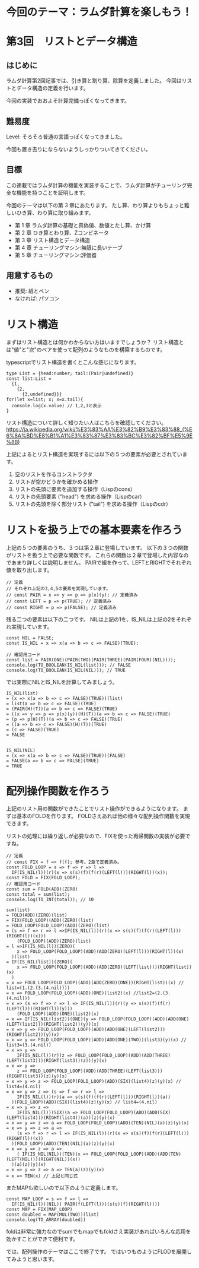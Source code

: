 # 今回のテーマ：ラムダ計算を楽しもう！

# 第3回　リストとデータ構造

## はじめに

ラムダ計算第2回記事では、引き算と割り算、除算を定義しました。
今回はリストとデータ構造の定義を行います。

今回の実装でおおよそ計算完備っぽくなってきます。

## 難易度

Level: そろそろ普通の言語っぽくなってきました。

今回も置き去りにならないようしっかりついてきてください。

## 目標

この連載ではラムダ計算の機能を実装することで、ラムダ計算がチューリング完全な機能を持つことを証明します。

今回のテーマは以下の第 3 章にあたります。
たし算、わり算よりもちょっと難しいひき算、わり算に取り組みます。

- 第 1 章 ラムダ計算の基礎と真偽値、数値とたし算、かけ算
- 第 2 章 ひき算とわり算、Zコンビネータ
- 第 3 章 リスト構造とデータ構造
- 第 4 章 チューリングマシン:無限に長いテープ
- 第 5 章 チューリングマシン:評価器

## 用意するもの

- 推奨: 紙とペン
- なければ: パソコン



# リスト構造
まずはリスト構造とは何かわからない方はいますでしょうか？
リスト構造とは"値"と"次"のペアを使って配列のようなものを構築するものです。

typescriptでリスト構造を書くとこんな感じになります。
```
type List = {head:number; tail:(Pair|undefined)}
const list:List = 
  {1,
    {2,
      {3,undefined}}}
for(let x=list; x; x=x.tail){
  console.log(x.value) // 1,2,3と表示
}
```

リスト構造について詳しく知りたい人はこちらを確認してください。https://ja.wikipedia.org/wiki/%E3%83%AA%E3%82%B9%E3%83%88_(%E6%8A%BD%E8%B1%A1%E3%83%87%E3%83%BC%E3%82%BF%E5%9E%8B)

上記によるとリスト構造を実現するには以下の５つの要素が必要とされています。
1. 空のリストを作るコンストラクタ
1. リストが空かどうかを確かめる操作
1. リストの先頭に要素を追加する操作（Lispのcons）
1. リストの先頭要素 ("head") を求める操作（Lispのcar）
1. リストの先頭を除く部分リスト ("tail") を求める操作（Lispのcdr）

# リストを扱う上での基本要素を作ろう

上記の５つの要素のうち、３つは第２章に登場しています。
以下の３つの関数がリストを扱う上で必要な関数です。
これらの関数は２章で登場した内容なのであまり詳しくは説明しません。
PAIRで組を作って、LEFTとRIGHTでそれぞれ値を取り出します。

```
// 定義
// それぞれ上記の3,4,5の要素を実現しています。
// const PAIR = x => y => p => p(x)(y); // 定義済み
// const LEFT = p => p(TRUE); // 定義済み
// const RIGHT = p => p(FALSE); // 定義済み
```

残る二つの要素は以下の二つです。
NILは上記の1を、IS_NILは上記の2をそれぞれ実現しています。
```
const NIL = FALSE;
const IS_NIL = x => x(a => b => c => FALSE)(TRUE);

// 確認用コード
const list = PAIR(ONE)(PAIR(TWO)(PAIR(THREE)(PAIR(FOUR)(NIL))));
console.log(TO_BOOLEAN(IS_NIL(list))); // FALSE
console.log(TO_BOOLEAN(IS_NIL(NIL))); // TRUE
```

では実際にNILとIS_NILを計算してみましょう。
```
IS_NIL(list)
= (x => x(a => b => c => FALSE)(TRUE))(list)
= list(a => b => c => FALSE)(TRUE)
= (PAIR(H)(T))(a => b => c => FALSE)(TRUE)
= ((x => y => p => p(x)(y))(H)(T))(a => b => c => FALSE)(TRUE)
= (p => p(H)(T))(a => b => c => FALSE)(TRUE)
= ((a => b => c => FALSE)(H)(T))(TRUE)
= (c => FALSE)(TRUE)
= FALSE


IS_NIL(NIL)
= (x => x(a => b => c => FALSE)(TRUE))(FALSE)
= FALSE(a => b => c => FALSE)(TRUE)
= TRUE
```

# 配列操作関数を作ろう
上記のリスト用の関数ができたことでリスト操作ができるようになります。
まずは基本のFOLDを作ります。
FOLDさえあれば他の様々な配列操作関数を実現できます。

リストの処理には繰り返しが必要なので、FIXを使った再帰関数の実装が必要ですね。


```
// 定義
// const FIX = f => f(f); 参考。2章で定義済み。
const FOLD_LOOP = s => f => r => l =>
  IF(IS_NIL(l))(r)(x => s(s)(f)(f(r)(LEFT(l)))(RIGHT(l))(x));
const FOLD = FIX(FOLD_LOOP);
// 確認用コード
const sum = FOLD(ADD)(ZERO)
const total = sum(list);
console.log(TO_INT(total)); // 10
```


```
sum(list)
= FOLD(ADD)(ZERO)(list)
= FIX(FOLD_LOOP)(ADD)(ZERO)(list)
= FOLD_LOOP(FOLD_LOOP)(ADD)(ZERO)(list)
= (s => f => r => l =>IF(IS_NIL(l))(r)(x => s(s)(f)(f(r)(LEFT(l)))(RIGHT(l))(x)))
    (FOLD_LOOP)(ADD)(ZERO)(list)
= l =>IF(IS_NIL(l))(ZERO)(
    x => FOLD_LOOP(FOLD_LOOP)(ADD)(ADD(ZERO)(LEFT(l)))(RIGHT(l))(x)
  )(list)
= IF(IS_NIL(list))(ZERO)(
    x => FOLD_LOOP(FOLD_LOOP)(ADD)(ADD(ZERO)(LEFT(list)))(RIGHT(list))(x)
  )
= x => FOLD_LOOP(FOLD_LOOP)(ADD)(ADD(ZERO)(ONE))(RIGHT(list))(x) // list=(1.(2.(3.(4.nil))))
= x => FOLD_LOOP(FOLD_LOOP)(ADD)(ONE)(list2)(x) //list2=(2.(3.(4.nil)))
= x => (s => f => r => l => IF(IS_NIL(l))(r)(y => s(s)(f)(f(r)(LEFT(l)))(RIGHT(l))(y)))
    (FOLD_LOOP)(ADD)(ONE)(list2)(x)
= x => IF(IS_NIL(list2))(ONE)(y => FOLD_LOOP(FOLD_LOOP)(ADD)(ADD(ONE)(LEFT(list2)))(RIGHT(list2))(y))(x)
= x => y => FOLD_LOOP(FOLD_LOOP)(ADD)(ADD(ONE)(LEFT(list2)))(RIGHT(list2))(y)(x)
= x => y => FOLD_LOOP(FOLD_LOOP)(ADD)(ADD(ONE)(TWO))(list3)(y)(x) // list3=(3.(4.nil))
= x => y => 
    IF(IS_NIL(l))(r)(z => FOLD_LOOP(FOLD_LOOP)(ADD)(ADD(THREE)(LEFT(list3)))(RIGHT(list3))(z))(y)(x) 
= x => y => 
    z => FOLD_LOOP(FOLD_LOOP)(ADD)(ADD(THREE)(LEFT(list3)))(RIGHT(list3))(z)(y)(x) 
= x => y => z => FOLD_LOOP(FOLD_LOOP)(ADD)(SIX)(list4)(z)(y)(x) // list4=(4.nil)
= x => y => z => (s => f => r => l =>
    IF(IS_NIL(l))(r)(a => s(s)(f)(f(r)(LEFT(l)))(RIGHT(l))(a))
  )(FOLD_LOOP)(ADD)(SIX)(list4)(z)(y)(x) // list4=(4.nil)
= x => y => z => 
    IF(IS_NIL(l))(SIX)(a => FOLD_LOOP(FOLD_LOOP)(ADD)(ADD(SIX)(LEFT(list4)))(RIGHT(list4))(a))(z)(y)(x)
= x => y => z => a => FOLD_LOOP(FOLD_LOOP)(ADD)(TEN)(NIL)(a)(z)(y)(x)
= x => y => z => a => 
    (s => f => r => l => IF(IS_NIL(l))(r)(x => s(s)(f)(f(r)(LEFT(l)))(RIGHT(l))(x))
  )(FOLD_LOOP)(ADD)(TEN)(NIL)(a)(z)(y)(x)
= x => y => z => a => 
    ( IF(IS_NIL(NIL))(TEN)(x => FOLD_LOOP(FOLD_LOOP)(ADD)(ADD(TEN)(LEFT(NIL)))(RIGHT(NIL))(x))
  )(a)(z)(y)(x)
= x => y => z => a => TEN(a)(z)(y)(x)
= x => TEN(x) // 上記と同じ式
```


またMAPも欲しいので以下のように定義します。

```
const MAP_LOOP = s => f => l => 
  IF(IS_NIL(l))(NIL)( PAIR(f(LEFT(l)))(s(s)(f)(RIGHT(l))))
const MAP = FIX(MAP_LOOP)
const doubled = MAP(MUL(TWO))(list)
console.log(TO_ARRAY(doubled))
```

foldは非常に強力なのでsumでもmapでもfoldさえ実装があればいろんな応用を効かすことができて便利です。

では、配列操作のテーマはここで終了です。
ではいつものようにFLODを展開してみようと思います。